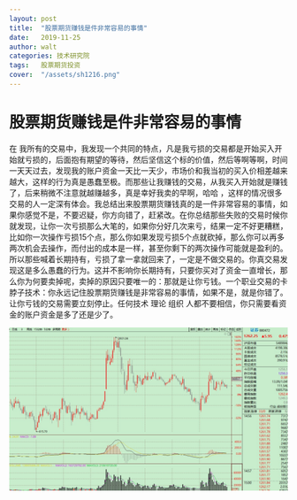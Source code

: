 ```yaml
---
layout: post
title:  "股票期货赚钱是件非常容易的事情"
date:   2019-11-25
author: walt
categories: 技术研究院
tags:	股票期货投资
cover:  "/assets/sh1216.png"
---
```


# 股票期货赚钱是件非常容易的事情

在 我所有的交易中，我发现一个共同的特点，凡是我亏损的交易都是开始买入开始就亏损的，后面抱有期望的等待，然后坚信这个标的价值，然后等啊等啊，时间一天天过去，发现我的账户资金一天比一天少，市场价和我当初的买入价相差越来越大，这样的行为真是愚蠢至极。而那些让我赚钱的交易，从我买入开始就是赚钱了，后来稍微不注意就越赚越多，真是幸好我卖的早啊，哈哈 ，这样的情况很多交易的人一定深有体会。我总结出来股票期货赚钱真的是一件非常容易的事情，如果你感觉不是，不要迟疑，你方向错了，赶紧改。在你总结那些失败的交易时候你就发现，让你一次亏损那么大笔的，如果你分好几次来亏，结果一定不好更糟糕，比如你一次操作亏损15个点，那么你如果发现亏损5个点就砍掉，那么你可以再多两次机会去操作，而付出的成本是一样，甚至你剩下的两次操作可能就是盈利的。所以那些喊着长期持有，亏损了拿一拿就回来了，一定是不做交易的。你真交易发现这是多么愚蠢的行为。这并不影响你长期持有，只要你买对了资金一直增长，那么你为何要卖掉呢，卖掉的原因只要唯一的：那就是让你亏钱。一个职业交易的卡脖子技术：你永远记住股票期货赚钱是非常容易的事情，如果不是，就是你错了。让你亏钱的交易需要立刻停止。任何技术 理论 组织 人都不要相信，你只需要看资金的账户资金是多了还是少了。

<p>
<img    src="/assets/img/zhengquan.JPG" alt="证券指数图">
<p/>
